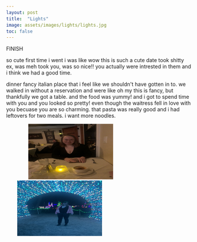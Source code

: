 ```yaml
---
layout: post
title:  "Lights"
image: assets/images/lights/lights.jpg
toc: false
---
```

FINISH

so cute
first time i went i was like wow this is such a cute date
took shitty ex, was meh
took you, was so nice!! you actually were intrested in them and i think we had a good time.

dinner
fancy italian place that i feel like we shouldn't have gotten in to. we walked in without a reservation and were like oh my this is fancy, but thankfully we got a table.
and the food was yummy! and i got to spend time with you and you looked so pretty! even though the waitress fell in love with you becuase you are so charming.
that pasta was really good and i had leftovers for two meals. i want more noodles. 

<div class="row">
    <img src="/assets/images/lights/dinner.JPG" width="230" height="150" hspace="60" vspace="0"> 
    <img src="/assets/images/lights/tunnel.JPG" width="230" height="150"  hspace="30" vspace="0"> 
</div>

